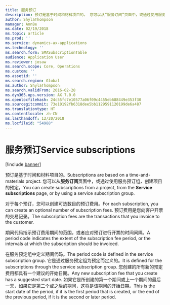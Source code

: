 ```yaml
---
title: 服务预订
description: 预订是基于时间和材料项目的。 您可以从“服务订阅”页面中，或通过使用服务预订组，创建项目的预定。
author: ShylaThompson
manager: AnnBe
ms.date: 02/19/2018
ms.topic: article
ms.prod: ''
ms.service: dynamics-ax-applications
ms.technology: ''
ms.search.form: SMASubscriptionTable
audience: Application User
ms.reviewer: josaw
ms.search.scope: Core, Operations
ms.custom: ''
ms.assetid: ''
ms.search.region: Global
ms.author: ShylaThompson
ms.search.validFrom: 2016-02-28
ms.dyn365.ops.version: AX 7.0.0
ms.openlocfilehash: 24c55fc7e10577a06f09c4455eb688449e353f30
ms.sourcegitcommit: 73e10192fb6318dee5bb1129591120199de6a487
ms.translationtype: HT
ms.contentlocale: zh-CN
ms.lasthandoff: 12/20/2018
ms.locfileid: "54988"
---
```

# <a name="service-subscriptions"></a><span data-ttu-id="13ef4-104">服务预订</span><span class="sxs-lookup"><span data-stu-id="13ef4-104">Service subscriptions</span></span>

[!include [banner](../includes/banner.md)]

<span data-ttu-id="13ef4-105">预订是基于时间和材料项目的。</span><span class="sxs-lookup"><span data-stu-id="13ef4-105">Subscriptions are based on a time-and-materials project.</span></span> <span data-ttu-id="13ef4-106">您可以从**服务订阅**页面中，或通过使用服务预订组，创建项目的预定。</span><span class="sxs-lookup"><span data-stu-id="13ef4-106">You can create subscriptions from a project, from the **Service subscriptions** page, or by using a service subscription group.</span></span>

<span data-ttu-id="13ef4-107">对于每个预订，您可以创建可选数目的预订费用。</span><span class="sxs-lookup"><span data-stu-id="13ef4-107">For each subscription, you can create an optional number of subscription fees.</span></span> <span data-ttu-id="13ef4-108">预订费用是您向客户开票的交易记录。</span><span class="sxs-lookup"><span data-stu-id="13ef4-108">The subscription fees are the transactions that you invoice to the customer.</span></span>

<span data-ttu-id="13ef4-109">期间代码指示预订费用期间的范围，或者应对预订进行开票的时间间隔。</span><span class="sxs-lookup"><span data-stu-id="13ef4-109">A period code indicates the extent of the subscription fee period, or the intervals at which the subscription should be invoiced.</span></span>

<span data-ttu-id="13ef4-110">在服务预定组中定义期间代码。</span><span class="sxs-lookup"><span data-stu-id="13ef4-110">The period code is defined in the service subscription group.</span></span> <span data-ttu-id="13ef4-111">它是通过服务预定组为预定而定义的。</span><span class="sxs-lookup"><span data-stu-id="13ef4-111">It is defined for the subscriptions through the service subscription group.</span></span> <span data-ttu-id="13ef4-112">您创建的所有新的预定费用都具有一个建议的开始日期。</span><span class="sxs-lookup"><span data-stu-id="13ef4-112">Any new subscription fee that you create has a suggested start date.</span></span> <span data-ttu-id="13ef4-113">如果它是所创建的第一个期间或上一个期间的最后一天，如果它是第二个或之后的期间，这将是该期间的开始日期。</span><span class="sxs-lookup"><span data-stu-id="13ef4-113">This is the start date of the period, if it is the first period that is created, or the end of the previous period, if it is the second or later period.</span></span>


